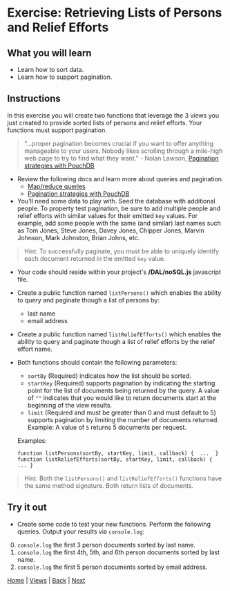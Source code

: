 # Exercise: Retrieving Lists of Persons and Relief Efforts

## What you will learn

- Learn how to sort data.
- Learn how to support pagination.

## Instructions

In this exercise you will create two functions that leverage the 3 views you just created to provide sorted lists of persons and relief efforts. Your functions must support pagination.

> "...proper pagination becomes crucial if you want to offer anything manageable to your users. Nobody likes scrolling through a mile-high web page to try to find what they want." - Nolan Lawson, [Pagination strategies with PouchDB](https://pouchdb.com/2014/04/14/pagination-strategies-with-pouchdb.html)

- Review the following docs and learn more about queries and pagination.
  - [Map/reduce queries](https://pouchdb.com/guides/queries.html)
  - [Pagination strategies with PouchDB](https://pouchdb.com/2014/04/14/pagination-strategies-with-pouchdb.html)
- You'll need some data to play with.  Seed the database with additional people.  To property test pagination, be sure to add multiple people and relief efforts with similar values for their emitted `key` values. For example, add some people with the same (and similar) last names such as Tom Jones, Steve Jones, Davey Jones, Chipper Jones, Marvin Johnson, Mark Johnston, Brian Johns, etc.  

> Hint: To successfully paginate, you must be able to uniquely identify each document returned in the emitted `key` value.

- Your code should reside within your project's **/DAL/noSQL.js** javascript file.
- Create a public function named `listPersons()` which enables the ability to query and paginate though a list of persons by:
  - last name
  - email address

- Create a public function named `listReliefEfforts()` which enables the ability to query and paginate though a list of relief efforts by the relief effort name.  
- Both functions should contain the following parameters:
  - `sortBy` (Required) indicates how the list should be sorted.  
  - `startKey` (Required) supports pagination by indicating the starting point for the list of documents being returned by the query. A value of `""` indicates that you would like to return documents start at the beginning of the view results.
  - `limit` (Required and must be greater than 0 and must default to 5) supports pagination by limiting the number of documents returned.  Example:  A value of `5` returns 5 documents per request.

  Examples:

  ```
  function listPersons(sortBy, startKey, limit, callback) {  ...  }
  function listReliefEfforts(sortBy, startKey, limit, callback) {  ... }
  ```

> Hint: Both the `listPersons()` and `listReliefEfforts()` functions have the same method signature.  Both return lists of documents.

## Try it out

- Create some code to test your new functions. Perform the following queries.  Output your results via `console.log`:

0. `console.log` the first 3 person documents sorted by last name.
0. `console.log` the first 4th, 5th, and 6th person documents sorted by last name.
0. `console.log` the first 5 person documents sorted by email address.


[Home](/)  |  [Views](/views)  |  [Back](/views/2)  |  [Next](/views/4)
